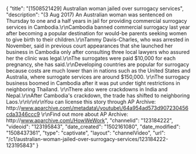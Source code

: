 {
    "title": "[1508521429] Australian woman jailed over surrogacy services",
    "description": "(3 Aug 2017) An Australian woman was sentenced on Thursday to one and a half years in jail for providing commercial surrogacy services in Cambodia.\r\nCambodia banned commercial surrogacy last year after becoming a popular destination for would-be parents seeking women to give birth to their children.\r\nTammy Davis-Charles, who was arrested in November, said in previous court appearances that she launched her business in Cambodia only after consulting three local lawyers who assured her the clinic was legal.\r\nThe surrogates were paid $10,000 for each pregnancy, she has said.\r\nDeveloping countries are popular for surrogacy because costs are much lower than in nations such as the United States and Australia, where surrogate services are around $150,000. \r\nThe surrogacy business boomed in Cambodia after it was put under tight restrictions in neighboring Thailand. \r\nThere also were crackdowns in India and Nepal.\r\nAfter Cambodia's crackdown, the trade has shifted to neighboring Laos.\r\n\r\n\r\nYou can license this story through AP Archive: http:\/\/www.aparchive.com\/metadata\/youtube\/64a954ad573d907230456cda3346ccc9 \r\nFind out more about AP Archive: http:\/\/www.aparchive.com\/HowWeWork",
    "channelid": "123184222",
    "videoid": "123195843",
    "date_created": "1502161080",
    "date_modified": "1508437361",
    "type": "captivate",
    "layout": "channelVideo",
    "url": "\/c1\/australian-woman-jailed-over-surrogacy-services\/123184222-123195843"
}